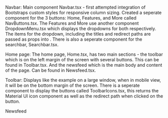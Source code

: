 Navbar:
Main component Navbar.tsx - first attempted integration of Bootstraps custom styles for responsive column sizing. Created a seperate component for the 3 buttons: Home, Features, and More called NavButtons.tsx.
The Features and More use another component DropdownMenu.tsx which displays the dropdowns for both respectively. The items for the dropdown, including the titles and redirect paths are passed as props into
<DropdownMenu/>. There is also a seperate component for the searchbar, Searchbar.tsx.

Home page:
The home page, Home.tsx, has two main sections - the toolbar which is on the left margin of the screen with several buttons. This can be found in Toolbar.tsx. And the newsfeed which is the main body and content of the page. Can be
found in Newsfeed.tsx.

Toolbar:
Displays like the example on a large window, when in mobile view, it will be on the bottom margin of the screen. There is a seperate component to display the buttons called ToolbarIcons.tsx, this returns the
Material UI icon component as well as the redirect path when clicked on the button.

Newsfeed
